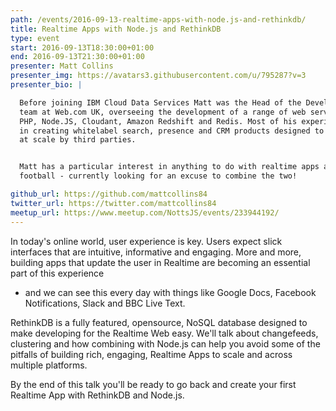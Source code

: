 ```yaml
---
path: /events/2016-09-13-realtime-apps-with-node.js-and-rethinkdb/
title: Realtime Apps with Node.js and RethinkDB
type: event
start: 2016-09-13T18:30:00+01:00
end: 2016-09-13T21:30:00+01:00
presenter: Matt Collins
presenter_img: https://avatars3.githubusercontent.com/u/795287?v=3
presenter_bio: |

  Before joining IBM Cloud Data Services Matt was the Head of the Development
  team at Web.com UK, overseeing the development of a range of web services with
  PHP, Node.JS, Cloudant, Amazon Redshift and Redis. Most of his experience is
  in creating whitelabel search, presence and CRM products designed to be used
  at scale by third parties.


  Matt has a particular interest in anything to do with realtime apps and
  football - currently looking for an excuse to combine the two!

github_url: https://github.com/mattcollins84
twitter_url: https://twitter.com/mattcollins84
meetup_url: https://www.meetup.com/NottsJS/events/233944192/
---
```


In today's online world, user experience is key. Users expect slick interfaces
that are intuitive, informative and engaging. More and more, building apps that
update the user in Realtime are becoming an essential part of this experience
- and we can see this every day with things like Google Docs, Facebook
Notifications, Slack and BBC Live Text.

RethinkDB is a fully featured, opensource, NoSQL database designed to make
developing for the Realtime Web easy. We'll talk about changefeeds, clustering
and how combining with Node.js can help you avoid some of the pitfalls of
building rich, engaging, Realtime Apps to scale and across multiple platforms.

By the end of this talk you'll be ready to go back and create your first
Realtime App with RethinkDB and Node.js.
